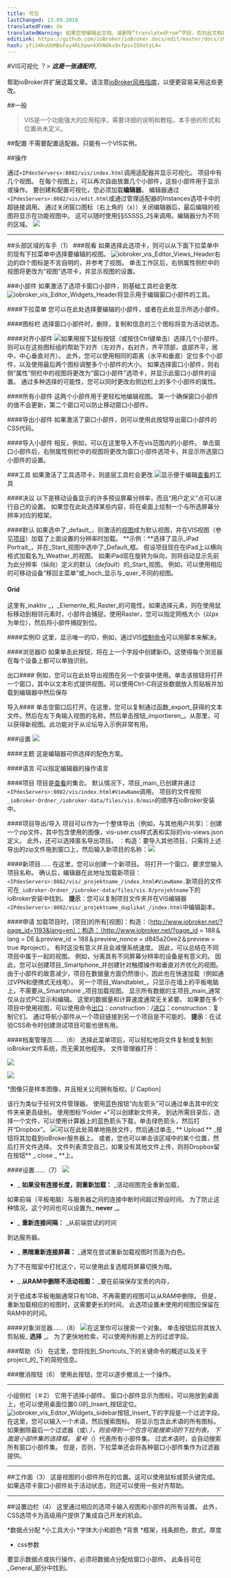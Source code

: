 ```yaml
---
title: 可见
lastChanged: 13.09.2018
translatedFrom: de
translatedWarning: 如果您想编辑此文档，请删除“translatedFrom”字段，否则此文档将再次自动翻译
editLink: https://github.com/ioBroker/ioBroker.docs/edit/master/docs/zh-cn/viz/vis.md
hash: yfi34kuUbMBeFxy4RLhpw+kXhNdkv9+fpsvIERotyL4=
---
```

#VIS可视化
？&gt; ***这是一张通配符***。 <br><br>帮助ioBroker并扩展这篇文章。请注意[ioBroker风格指南](community/styleguidedoc)，以便更容易采用这些更改。

##一般
> VIS是一个功能强大的应用程序，需要详细的说明和教程。本手册的形式和位置尚未定义。

##配置
不需要配置适配器。只能有一个VIS实例。

##操作
[](https://github.com/ioBroker/ioBroker/wiki/ioBroker-Adapter-vis#bedienung)

通过`<IPdesServers>:8082/vis/index.html`调用适配器并显示可视化。
项目中有几个视图。
在每个视图上，可以再次自由放置几个小部件，这些小部件用于显示或操作。
要创建和配置可视化，您必须加载**编辑器**。
编辑器通过`<IPdesServers>:8082/vis/edit.html`或通过管理适配器的Instances选项卡中的超链接调用。
通过关闭窗口图标（右上角的（x））关闭编辑器后，最后编辑的视图将显示在功能视图中。
这可以随时使用§§SSSSS_2§来调用。编辑器分为不同的区域。
![](../../de/viz/media/vis_ioBroker_vis_Editor_002-300x165.jpg)

* * *

##头部区域的车手（1）
###观看
如果选择此选项卡，则可以从下面下拉菜单中的现有下拉菜单中选择要编辑的视图。
![iobroker_vis_Editor_Views_Header](../../de/viz/media/iobroker_vis_Editor_Views_Header.jpg)右边的四个图标是不言自明的，并参考了视图。
单击工作区后，右侧属性侧栏中的视图将更改为“视图”选项卡，并显示视图的设置。

###小部件
如果激活了选项卡窗口小部件，则基础工具栏会更改.![iobroker_vis_Editor_Widgets_Header](../../de/viz/media/iobroker_vis_Editor_Widgets_Header.jpg)将显示用于编辑窗口小部件的工具。

####下拉菜单
您可以在此处选择要编辑的小部件，或者在此处显示所选小部件。

####图标栏
选择窗口小部件时，删除，复制和信息的三个图标将变为活动状态。

####对齐小部件
![](../../de/viz/media/iobroker_vis_Editor_Widgets_Ausrichten_Header.JPG)如果用按下鼠标按钮（或按住Ctrl键单击）选择几个小部件，则可以在这些图标组的帮助下对齐（左对齐，右对齐，齐平顶部，底部齐平，居中，中心垂直对齐）。
此外，您可以使用相同的距离（水平和垂直）定位多个小部件，以及使用最后两个图标调整多个小部件的大小。
如果选择窗口小部件，则右侧“属性”侧栏中的视图将更改为“窗口小部件”选项卡，并显示此窗口小部件的设置。
通过多种选择的可能性，您可以同时更改右侧边栏上的多个小部件的属性。

####所有小部件
这两个小部件用于更轻松地编辑视图。
第一个确保窗口小部件的值不会更新，第二个窗口可以防止移动窗口小部件。

####导出小部件
如果激活了窗口小部件，则可以使用此按钮导出窗口小部件的CSS代码。

####导入小部件
相反，例如，可以在这里导入不在vis范围内的小部件。
单击窗口小部件后，右侧属性侧栏中的视图将更改为窗口小部件选项卡，并显示所选窗口小部件的设置。

###工具
如果激活了工具选项卡，则底层工具栏会更改.![](media/iobroker_vis_Editor_Tools_Header.JPG)显示便于编辑[查看](http://www.iobroker.net/?page_id=1193&lang=de)的工具

####决议
以下是移动设备显示的许多预设屏幕分辨率，而且“用户定义”点可以进行自己的设置。
如果您在此处选择某些内容，将在桌面上绘制一个与所选屏幕分辨率对应的框架。

####默认
如果选中了_default_，则激活的[视图](http://www.iobroker.net/?page_id=1193&lang=de)成为默认视图，并在VIS视图（参见[项目](http://www.iobroker.net/?page_id=188&lang=de&preview_id=188&preview_nonce=d845a20ee2&preview=true#Projekt)）加载了上面设置的分辨率时加载。
**示例：**选择了显示_iPad Portrait_，并在_Start_视图中选中了_Default_框。
假设项目现在在iPad上以横向格式加载名为_Weather_的视图。
如果iPad现在旋转为纵向，则将自动显示先前为此分辨率（纵向）定义的默认（_default_）的_Start_视图。
例如，可以使用相应的可移动设备“移回主菜单”或_hoch_显示与_quer_不同的视图。

#### Grid
这里有_inaktiv _，_Elemente_和_Raster_的可能性。如果选择元素，则在使用鼠标移动到相邻元素时，小部件会捕捉。使用Raster，您可以指定网格大小（以px为单位），然后将小部件捕捉到位。

####实例ID
这里，显示唯一的ID，例如，通过VIS[控制命令](https://github.com/iobroker/ioBroker.vis/blob/master/README.md#control-interface)可以用脚本来解决。

####浏览器ID
如果单击此按钮，将在上一个字段中创建新ID。这使得每个浏览器在每个设备上都可以单独识别。

出口####
例如，您可以在此处导出视图在另一个安装中使用。单击该按钮将打开一个窗口，其中以文本形式提供视图。可以使用Ctrl-C将这些数据放入剪贴板并加载到编辑器中然后保存

导入####
单击空窗口后打开。在这里，您可以复制通过函数_export_获得的文本文件。然后在左下角输入视图的名称，然后单击按钮_importieren_。从那里，可以获得新视图。此功能对于从论坛导入示例非常有用。

###设置
![](../../de/viz/media/iobroker_vis_Editor_Setup_Header.gif)

####主题
这是编辑器可供选择的配色方案。

####语言
可以指定编辑器的操作语言

####项目
项目是[查看](http://www.iobroker.net/?page_id=1193&lang=de)的集合。
默认情况下，项目_main_已创建并通过`<IPdesServers>:8082/vis/index.html#ViewName`调用。
项目的文件按照`_ioBroker-Ordner_/iobroker-data/files/vis.0/main`的顺序在ioBroker安装中。

####项目导出/导入
项目可以作为一个整体导出（例如，与其他用户共享）：创建一个zip文件，其中包含使用的图像，vis-user.css样式表和实际的vis-views.json定义。
此外，还可以选择匿名导出项目。 ：构造：要导入其他项目，只需将上述导出的zip文件拖到窗口上，然后输入新项目的名称：![](../../de/viz/media/iobroker_vis_Editor_Setup_Projekt_ImportHeader.gif)

####新项目......
在这里，您可以创建一个新项目。
将打开一个窗口，要求您输入项目名称。
确认后，编辑器在此地址加载新项目：`<IPdesServers>:8082/vis/_projektname_/index.html#ViewName.`新项目的文件可在`_ioBroker-Ordner_/iobroker-data/files/vis.0/projektname`下的ioBroker安装中找到。
**提示**：您可以复制项目文件夹并在VIS编辑器`<IPdesServers>:8082/vis/_projektname_duplikat_/index.html`中编辑副本。

####申请
加载项目时，[项目]的所有[视图]：构造：（http://www.iobroker.net/?page_id=1193&lang=en）：构造：（http://www.iobroker.net/?page_id = 188＆lang = DE＆preview_id = 188＆preview_nonce = d845a20ee2＆preview = true #project）。
有时这没有意义并且会减慢系统速度。
因此，可以总结在不同项目中属于一起的视图。
例如，分离具有不同屏幕分辨率的设备是有意义的。
因此，您可以创建项目_Smartphone_并创建针对触摸操作和垂直对齐优化的视图。
由于小部件的故意减少，项目在数据量方面仍然很小，因此也在快速加载（例如通过VPN和便携式无线电）。
另一个项目_Wandtablet_，只显示在墙上的平板电脑上，不需要从_Smartphone _项目加载视图。
显示所有数据的主项目_main_通常仅从台式PC显示和编辑。
这里的数据量和计算速度通常无关紧要。
如果要在多个项目中使用视图，可以使用命令[出口](http://www.iobroker.net/?page_id=188&lang=de&preview_id=188&preview_nonce=d845a20ee2&preview=true#exportieren)：construction：/[进口](http://www.iobroker.net/?page_id=188&lang=de&preview_id=188&preview_nonce=d845a20ee2&preview=true#importieren)：construction：复制它们。
通过导航小部件从一个项目链接到另一个项目是不可能的。
**提示**：在试验CSS命令时创建测试项目可能也很有用。

####档案管理员......（6）
选择此菜单项后，可以轻松地将文件复制或复制到ioBroker文件系统，而无需其他程序。
文件管理器打开：

![](../../de/viz/media/iobroker_vis_Editor_Setup_Dateimanager.JPG)

![](../../de/viz/img/ioBroker_Adapter_Vis_Editor_Setup_filemanager.jpg)

*图像只是样本图像，并且相关公司拥有版权。[/ Caption]

该行为类似于任何文件管理器。
使用蓝色按钮“向左箭头”可以通过单击其中的文件夹来更高级别。
使用图标“Folder +”可以创建新文件夹。
到达所需目录后，选择一个文件，可以使用计算器上的蓝色箭头下载，单击绿色箭头，然后打开“Dropbox”。
![](../../de/viz/media/iobroker_vis_Editor_Setup_Dateimanager_Dropbox.JPG)可以在此处简单地拖放文件，然后通过单击_ ** Upload ** _按钮将其加载到ioBroker服务器上。
或者，您也可以单击该区域中的某个位置，然后打开文件选择。
文件列表清空自己，如果没有其他文件上传，则将Dropbox留在按钮** _ close _ **上。

####设置......（7）
![](../../de/viz/media/iobroker_vis_Editor_Setup_Projekteinstellungen.JPG)

* _ **如果没有连接长度，则重新加载：** _活动视图完全重新加载，

如果前端（平板电脑）与服务器之间的连接中断时间超过预设时间。
为了防止这种情况，这个时间也可以设置为_ **never** _。

* _ **重新连接间隔：** _从前端尝试的时间

到达服务器。

* _ **黑暗重新连接屏幕：** _通常在尝试重新加载视图时页面为白色。

为了不在暗室中打扰这个，可以使用此复选框将屏幕切换为暗。

* _ **从RAM中删除不活动视图：** _要在前端保存宝贵的内存，

对于低成本平板电脑通常只有1GB，不再需要的视图可以从RAM中删除。
但是，重新加载相应的视图时，这需要更长的时间。
此选项设置未使用的视图应保留在RAM中的时间。

####对象浏览器......（8）
![](../../de/viz/media/iobroker-vis_ioBroker_Adapter_Vis_Editor_Setup_objectbrowser.jpg)在这里你可以搜索一个对象。
单击按钮后将其放入剪贴板_ **选择** _。
为了更快地检索，可以使用列标题上方的过滤字段。

###帮助（5）
在这里，您将找到_Shortcuts_下的关键命令的概述以及关于project_的_下的简短信息。

###撤消按钮（6）
使用此按钮，您可以逐步撤消上一个操作。

* * *

小组侧栏（＃2）
它用于选择小部件。
窗口小部件显示为图标，可以拖放到桌面上，也可以使用桌面位置0.0的_Insert_按钮定位。
![iobroker_vis_Editor_Widgets_sidebar](../../de/viz/media/vis_iobroker_vis_Editor_Widgets_sidebar.jpg)按钮_Insert_下的字段是一个过滤字段。
在这里，您可以输入一个术语，然后搜索图标。
将显示包含此术语的所有图标。
如果删除最后一个过滤器（或\ *），则会得到一个包含可能搜索词的下拉列表。
下面是小部件集的选择框。
星号（*）代表所有小部件集。
过滤术语时，会自动搜索所有窗口小部件集。
但是，否则，下拉菜单还会将各种窗口小部件集作为过滤器提供。

* * *

##工作面（3）
这是视图的小部件所在的位置。这可以使用鼠标或箭头键完成。
如果选项卡窗口小部件处于活动状态，则还可以使用一些对齐帮助。

* * *

##设置边栏（4）
这里通过相应的选项卡输入视图和小部件的所有设置。
此外，CSS选项卡为高级用户提供了集成自己开发的机会。

*数据点分配
*小工具大小
*字体大小和颜色
*背景
*框架，线条颜色，款式，厚度
* css参数

要显示数据点或执行操作，必须将数据点分配给窗口小部件。
此条目可在_General_部分中找到。